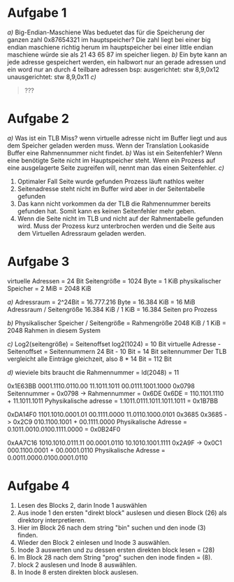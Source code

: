 # Aufgabe 1
*a)* Big-Endian-Maschiene
Was beduetet das für die Speicherung der ganzen zahl 0x87654321 im hauptspeicher?
Die zahl liegt bei einer big endian maschiene richtig herum im hauptspeicher
bei einer little endian maschiene würde sie als 21 43 65 87 im speicher liegen.
*b)* Ein byte kann an jede adresse gespeichert werden, ein halbwort nur an gerade adressen und ein word nur an durch 4 teilbare adressen
bsp:
ausgerichtet: stw $8,$9,0x12
unausgerichtet: stw $8,$9,0x11
*c)* 
> ???

# Aufgabe 2 
*a)* Was ist ein TLB Miss?
wenn virtuelle adresse nicht im Buffer liegt und aus dem Speicher geladen werden muss.
Wenn der Translation Lookaside Buffer eine Rahmennummer nicht findet.
*b)* Was ist ein Seitenfehler?
Wenn eine benötigte Seite nicht im Hauptspeicher steht.
Wenn ein Prozess auf eine ausgelagerte Seite zugreifen will, nennt man das einen Seitenfehler.
*c)* 
1. Optimaler Fall Seite wurde gefunden Prozess läuft nathlos weiter
2. Seitenadresse steht nicht im Buffer wird aber in der Seitentabelle gefunden
3. Das kann nicht vorkommen da der TLB die Rahmennummer bereits gefunden hat. Somit kann es keinen Seitenfehler mehr geben.
4. Wenn die Seite nicht im TLB und nicht auf der Rahmentabelle gefunden wird. Muss der Prozess kurz unterbrochen werden und die Seite aus dem Virtuellen Adressraum geladen werden.

# Aufgabe 3
virtuelle Adressen = 24 Bit
Seitengröße = 1024 Byte = 1 KiB
physikalischer Speicher = 2 MiB = 2048 KiB

*a)* Adressraum = 2^24Bit = 16.777.216 Byte = 16.384 KiB = 16 MiB
Adressraum / Seitengröße
16.384 KiB / 1 KiB = 16.384 Seiten pro Prozess

*b)* Physikalischer Speicher / Seitengröße = Rahmengröße
2048 KiB / 1 KiB = 2048 Rahmen in diesem System

*c)* Log2(seitengröße) = Seitenoffset
log2(1024) = 10 Bit 
virtuelle Adresse - Seitenoffset = Seitennummern
24 Bit - 10 Bit = 14 Bit seitennummer
Der TLB vergleicht alle Einträge gleichzeit, also 8 * 14 Bit = 112 Bit

*d)* wieviele bits braucht die Rahmennummer = ld(2048) = 11

0x1E63BB
    0001.1110.0110.00 11.1011.1011
    00.0111.1001.1000
    0x0798
    Seitennummer = 0x0798 -> Rahmennummer = 0x6DE 
    0x6DE =
    110.1101.1110 + 11.1011.1011
    Pyhysikalische adresse = 1.1011.0111.1011.1011.1011 = 0x1B7BB
    
0xDA14F0
    1101.1010.0001.01 00.1111.0000
    11.0110.1000.0101 
    0x3685
    0x3685 -> 0x2C9
    010.1100.1001 + 00.1111.0000
    Physikalische Adresse = 0.1011.0010.0100.1111.0000 = 0x0B24F0
    
0xAA7C16
    1010.1010.0111.11 00.0001.0110
    10.1010.1001.1111
    0x2A9F -> 0x0C1
    000.1100.0001 + 00.0001.0110
    Physikalische Adresse = 0.0011.0000.0100.0001.0110
 
# Aufgabe 4 
1. Lesen des Blocks 2, darin Inode 1 auswählen 
2. Aus inode 1 den ersten "direkt block" auslesen und diesen Block (26) als direktory interpretieren.
3. Hier im Block 26 nach dem string "bin" suchen und den inode (3) finden.
4. Wieder den Block 2 einlesen und Inode 3 auswählen.
5. Inode 3 auswerten und zu dessen ersten direkten block lesen = (28)
6. Im Block 28 nach dem String "prog" suchen den inode finden = (8).
7. block 2 auslesen und Inode 8 auswählen.
8. In Inode 8 ersten direkten block auslesen.